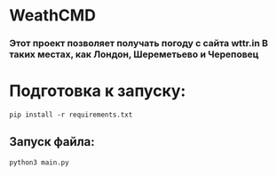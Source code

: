 # WeathCMD

### Этот проект позволяет получать погоду с сайта wttr.in В таких местах, как Лондон, Шереметьево и Череповец

# Подготовка к запуску:
`pip install -r requirements.txt`  

## Запуск файла:

`python3 main.py`
